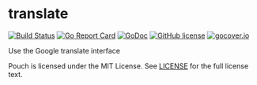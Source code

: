 # translate

[![Build Status](https://travis-ci.org/wzshiming/translate.svg?branch=master)](https://travis-ci.org/wzshiming/translate)
[![Go Report Card](https://goreportcard.com/badge/github.com/wzshiming/translate)](https://goreportcard.com/report/github.com/wzshiming/translate)
[![GoDoc](https://godoc.org/github.com/wzshiming/translate?status.svg)](https://godoc.org/github.com/wzshiming/translate)
[![GitHub license](https://img.shields.io/github/license/wzshiming/translate.svg)](https://github.com/wzshiming/translate/blob/master/LICENSE)
[![gocover.io](https://gocover.io/_badge/github.com/wzshiming/translate)](https://gocover.io/github.com/wzshiming/translate)

Use the Google translate interface

Pouch is licensed under the MIT License. See [LICENSE](https://github.com/wzshiming/translate/blob/master/LICENSE) for the full license text.
